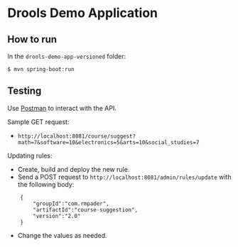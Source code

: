 Drools Demo Application
===

## How to run
In the `drools-demo-app-versioned` folder:
    
```
$ mvn spring-boot:run
```

    
## Testing
Use [Postman](https://chrome.google.com/webstore/detail/postman/fhbjgbiflinjbdggehcddcbncdddomop?hl=en) to interact with
the API.

Sample GET request:

* `http://localhost:8081/course/suggest?math=7&software=10&electronics=5&arts=10&social_studies=7`
    
Updating rules:

* Create, build and deploy the new rule.
* Send a POST request to `http://localhost:8081/admin/rules/update` with the following body:
```
    {
        "groupId":"com.rmpader",
        "artifactId":"course-suggestion",
        "version":"2.0"
    }
```
* Change the values as needed.
